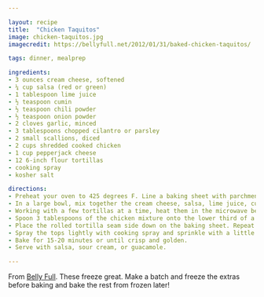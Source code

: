 ```yaml
---

layout: recipe
title:  "Chicken Taquitos"
image: chicken-taquitos.jpg
imagecredit: https://bellyfull.net/2012/01/31/baked-chicken-taquitos/

tags: dinner, mealprep

ingredients:
- 3 ounces cream cheese, softened
- ¼ cup salsa (red or green)
- 1 tablespoon lime juice
- ½ teaspoon cumin
- ½ teaspoon chili powder
- ½ teaspoon onion powder
- 2 cloves garlic, minced
- 3 tablespoons chopped cilantro or parsley
- 2 small scallions, diced
- 2 cups shredded cooked chicken
- 1 cup pepperjack cheese
- 12 6-inch flour tortillas
- cooking spray
- kosher salt

directions:
- Preheat your oven to 425 degrees F. Line a baking sheet with parchment paper.
- In a large bowl, mix together the cream cheese, salsa, lime juice, cumin, chili powder, onion powder, garlic, cilantro, and scallions until well combine and creamy. Add in the cooked chicken and cheese; stir to thoroughly combine.
- Working with a few tortillas at a time, heat them in the microwave between two paper towels until they are soft enough to roll (about 10 seconds).
- Spoon 3 tablespoons of the chicken mixture onto the lower third of a tortilla. Roll the tortilla tightly.
- Place the rolled tortilla seam side down on the baking sheet. Repeat with remaining tortillas until the mixture is gone, making sure the taquitos are not touching each other.
- Spray the tops lightly with cooking spray and sprinkle with a little kosher salt (don’t skip the salt!)
- Bake for 15-20 minutes or until crisp and golden.
- Serve with salsa, sour cream, or guacamole.

---
```


From [Belly Full](https://bellyfull.net/2012/01/31/baked-chicken-taquitos/). These freeze great. Make a batch and freeze the extras before baking and bake the rest from frozen later!
